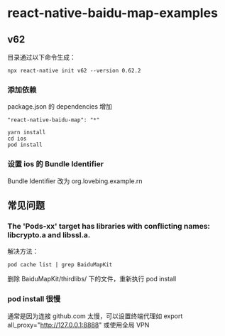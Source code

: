 # react-native-baidu-map-examples
## v62
目录通过以下命令生成：
```shell
npx react-native init v62 --version 0.62.2
```
### 添加依赖
package.json 的 dependencies 增加
```
"react-native-baidu-map": "*"
```
```shell
yarn install
cd ios
pod install
```

### 设置 ios 的 Bundle Identifier
Bundle Identifier 改为 org.lovebing.example.rn


## 常见问题
### The 'Pods-xx' target has libraries with conflicting names: libcrypto.a and libssl.a.
解决方法：
```shell
pod cache list | grep BaiduMapKit
```
删除 BaiduMapKit/thirdlibs/ 下的文件，重新执行 pod install

### pod install 很慢
通常是因为连接 github.com 太慢，可以设置终端代理如 export all_proxy="http://127.0.0.1:8888" 或使用全局 VPN

